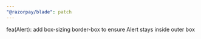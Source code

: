 ```yaml
---
"@razorpay/blade": patch
---
```


fea(Alert): add box-sizing border-box to ensure Alert stays inside outer box
